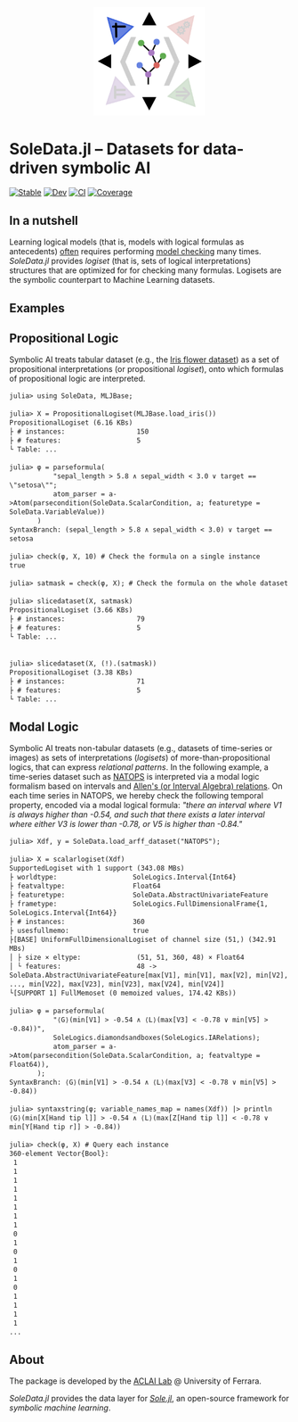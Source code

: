 <div align="center"><a href="https://github.com/aclai-lab/Sole.jl"><img src="logo.png" alt="" title="This package is part of Sole.jl" width="200"></a></div>

# SoleData.jl – Datasets for data-driven symbolic AI

[![Stable](https://img.shields.io/badge/docs-stable-blue.svg)](https://aclai-lab.github.io/SoleData.jl)
[![Dev](https://img.shields.io/badge/docs-dev-blue.svg)](https://aclai-lab.github.io/SoleData.jl/dev)
[![CI](https://github.com/aclai-lab/SoleData.jl/actions/workflows/ci.yml/badge.svg)](https://github.com/aclai-lab/SoleData.jl/actions/workflows/ci.yml)
[![Coverage](https://codecov.io/gh/aclai-lab/SoleData.jl/branch/main/graph/badge.svg?token=LT9IYIYNFI)](https://codecov.io/gh/aclai-lab/SoleData.jl)
<!-- [![Binder](https://mybinder.org/badge_logo.svg)](https://mybinder.org/v2/gh/aclai-lab/SoleData.jl/HEAD?labpath=pluto-demo.jl) -->

<!-- [![Dev](https://img.shields.io/badge/docs-dev-blue.svg)](https://aclai-lab.github.io/SoleData.jl/dev) -->

## In a nutshell

Learning logical models (that is, models with logical formulas as antecedents)
[often](https://scholar.google.com/scholar?q=Multi-Models+and+Multi-Formulas+Finite+Model+Checking+for+Modal+Logic+Formulas+Induction.)
requires performing [model checking](https://en.wikipedia.org/wiki/Model_checking) many times.
*SoleData.jl* provides *logiset* (that is, sets of logical interpretations) structures that are
optimized for for checking many formulas.
Logisets are the symbolic counterpart to Machine Learning datasets.
<!-- Some optimized data structures, useful when learning models from symbolic learning datasets; -->

## Examples

## Propositional Logic
Symbolic AI treats tabular dataset (e.g., the [Iris flower dataset](https://en.wikipedia.org/wiki/Iris_flower_data_set))
as a set of propositional interpretations (or propositional *logiset*), onto which formulas of propositional logic are interpreted.
```julia-repl
julia> using SoleData, MLJBase;

julia> X = PropositionalLogiset(MLJBase.load_iris())
PropositionalLogiset (6.16 KBs)
├ # instances:                  150
├ # features:                   5
└ Table: ...

julia> φ = parseformula(
           "sepal_length > 5.8 ∧ sepal_width < 3.0 ∨ target == \"setosa\"";
           atom_parser = a->Atom(parsecondition(SoleData.ScalarCondition, a; featuretype = SoleData.VariableValue))
       )
SyntaxBranch: (sepal_length > 5.8 ∧ sepal_width < 3.0) ∨ target == setosa

julia> check(φ, X, 10) # Check the formula on a single instance
true

julia> satmask = check(φ, X); # Check the formula on the whole dataset

julia> slicedataset(X, satmask)
PropositionalLogiset (3.66 KBs)
├ # instances:                  79
├ # features:                   5
└ Table: ...


julia> slicedataset(X, (!).(satmask))
PropositionalLogiset (3.38 KBs)
├ # instances:                  71
├ # features:                   5
└ Table: ...

```

## Modal Logic
Symbolic AI treats non-tabular datasets (e.g., datasets of time-series or images) as sets of interpretations (*logisets*) of more-than-propositional logics,
that can express *relational patterns*.
In the following example, a time-series dataset such as [NATOPS](http://www.timeseriesclassification.com/description.php?Dataset=NATOPS) is interpreted via a modal logic formalism based on intervals and [Allen's (or Interval Algebra) relations](https://en.wikipedia.org/wiki/Allen%27s_interval_algebra).
On each time series in NATOPS, we hereby check the following temporal property, encoded via a modal logical formula:
*"there an interval where V1 is always higher than -0.54, and such that there exists a later interval where either V3 is lower than -0.78, or V5 is higher than -0.84."*

```julia-repl
julia> Xdf, y = SoleData.load_arff_dataset("NATOPS");

julia> X = scalarlogiset(Xdf)
SupportedLogiset with 1 support (343.08 MBs)
├ worldtype:                   SoleLogics.Interval{Int64}
├ featvaltype:                 Float64
├ featuretype:                 SoleData.AbstractUnivariateFeature
├ frametype:                   SoleLogics.FullDimensionalFrame{1, SoleLogics.Interval{Int64}}
├ # instances:                 360
├ usesfullmemo:                true
├[BASE] UniformFullDimensionalLogiset of channel size (51,) (342.91 MBs)
│ ├ size × eltype:              (51, 51, 360, 48) × Float64
│ └ features:                   48 -> SoleData.AbstractUnivariateFeature[max[V1], min[V1], max[V2], min[V2], ..., min[V22], max[V23], min[V23], max[V24], min[V24]]
└[SUPPORT 1] FullMemoset (0 memoized values, 174.42 KBs))

julia> φ = parseformula(
           "⟨G⟩(min[V1] > -0.54 ∧ ⟨L⟩(max[V3] < -0.78 ∨ min[V5] > -0.84))",
           SoleLogics.diamondsandboxes(SoleLogics.IARelations);
           atom_parser = a->Atom(parsecondition(SoleData.ScalarCondition, a; featvaltype = Float64)),
       );
SyntaxBranch: ⟨G⟩(min[V1] > -0.54 ∧ ⟨L⟩(max[V3] < -0.78 ∨ min[V5] > -0.84))

julia> syntaxstring(φ; variable_names_map = names(Xdf)) |> println
⟨G⟩(min[X[Hand tip l]] > -0.54 ∧ ⟨L⟩(max[Z[Hand tip l]] < -0.78 ∨ min[Y[Hand tip r]] > -0.84))

julia> check(φ, X) # Query each instance
360-element Vector{Bool}:
 1
 1
 1
 1
 1
 1
 1
 1
 0
 1
 0
 1
 0
 1
 0
 1
 1
 1
 1
...

```

<!-- "min[X[Hand tip l]] > -0.54 ∧ max[Z[Hand tip l]] < -0.78 ∨ min[Y[Hand tip r]] > -0.84"; -->

## About

The package is developed by the [ACLAI Lab](https://aclai.unife.it/en/) @ University of
Ferrara.

*SoleData.jl* provides the data layer for
[*Sole.jl*](https://github.com/aclai-lab/Sole.jl), an open-source framework for
*symbolic machine learning*.
